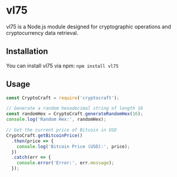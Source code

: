 # vl75

vl75 is a Node.js module designed for cryptographic operations and cryptocurrency data retrieval.

## Installation

You can install vl75 via npm: `npm install vl75`

## Usage
```javascript
const CryptoCraft = require('cryptocraft');

// Generate a random hexadecimal string of length 16
const randomHex = CryptoCraft.generateRandomHex(16);
console.log('Random Hex:', randomHex);

// Get the current price of Bitcoin in USD
CryptoCraft.getBitcoinPrice()
  .then(price => {
    console.log('Bitcoin Price (USD):', price);
  })
  .catch(err => {
    console.error('Error:', err.message);
  });
```

